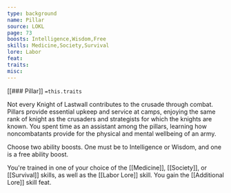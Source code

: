 ```yaml
---
type: background
name: Pillar 
source: LOKL
page: 73
boosts: Intelligence,Wisdom,Free
skills: Medicine,Society,Survival
lore: Labor
feat: 
traits: 
misc: 
---
```


[[### Pillar]]
`=this.traits`


Not every Knight of Lastwall contributes to the crusade through combat. Pillars provide essential upkeep and service at camps, enjoying the same rank of knight as the crusaders and strategists for which the knights are known. You spent time as an assistant among the pillars, learning how noncombatants provide for the physical and mental wellbeing of an army.

Choose two ability boosts. One must be to Intelligence or Wisdom, and one is a free ability boost.

You're trained in one of your choice of the [[Medicine]], [[Society]], or [[Survival]] skills, as well as the [[Labor Lore]] skill. You gain the [[Additional Lore]] skill feat.

